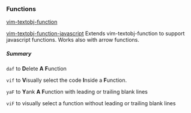 ### Functions

[vim-textobj-function](https://github.com/kana/vim-textobj-function)

[vim-textobj-function-javascript](https://github.com/thinca/vim-textobj-function-javascript) Extends
vim-textobj-function to support javascript functions. Works also with arrow functions.


##### Summary

`daf` to <strong>D</strong>elete <strong>A</strong> <strong>F</strong>unction

`vif` to <strong>V</strong>isually select the code <strong>I</strong>nside a <strong>F</strong>unction.

`yaF` to <strong>Y</strong>ank <strong>A</strong> <strong>F</strong>unction with leading or trailing blank lines

`viF` to visually select a function without leading or trailing blank lines
